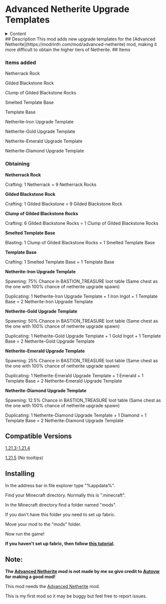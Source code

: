 # Advanced Netherite Upgrade Templates

<details>
 <summary>Content</summary>
 
 
 
 [Title](https://github.com/Tetto-dk/advanced-upgrade-templates-mod#advanced-netherite-upgrade-templates)

 [Description](https://github.com/Tetto-dk/advanced-upgrade-templates-mod#description)

 [Items](https://github.com/Tetto-dk/advanced-upgrade-templates-mod#items)

 [Items Added](https://github.com/Tetto-dk/advanced-upgrade-templates-mod#items-added)

 [Obtaining](https://github.com/Tetto-dk/advanced-upgrade-templates-mod#obtaining)

 [Compatible Versions](https://github.com/Tetto-dk/advanced-upgrade-templates-mod?tab=readme-ov-file#compatible-versions)

 [Installing](https://github.com/Tetto-dk/advanced-upgrade-templates-mod?tab=readme-ov-file#installing)

 [Note](https://github.com/Tetto-dk/advanced-upgrade-templates-mod?tab=readme-ov-file#note)
 
</details>
## Description
This mod adds new upgrade templates for the [Advanced Netherite](https://modrinth.com/mod/advanced-netherite) mod, making it more difficult to obtain the higher tiers of Netherite.
## Items

### Items added

Netherrack Rock

Gilded Blackstone Rock

Clump of Gilded Blackstone Rocks
 
Smelted Template Base

Template Base

Netherite-Iron Upgrade Template
 
Netherite-Gold Upgrade Template

Netherite-Emerald Upgrade Template

Netherite-Diamond Upgrade Template




### Obtaining

**Netherrack Rock**
 
Crafting: 1 Netherrack = 9 Netherrack Rocks

**Gilded Blackstone Rock**

Crafting: 1 Gilded Blackstone = 9 Gilded Blackstone Rock

**Clump of Gilded Blackstone Rocks**
 
Crafting: 6 Gilded Blackstone Rocks = 1 Clump of Gilded Blackstone Rocks

**Smelted Template Base**

Blasting: 1 Clump of Gilded Blackstone Rocks = 1 Smelted Template Base

**Template Base**

Crafting: 1 Smelted Template Base = 1 Template Base

**Netherite-Iron Upgrade Template**

Spawning: 75% Chance in BASTION_TREASURE loot table (Same chest as the one with 100% chance of netherite upgrade spawn)

Duplicating: 1 Netherite-Iron Upgrade Template + 1 Iron Ingot + 1 Template Base = 2 Netherite-Iron Upgrade Template

**Netherite-Gold Upgrade Template**

Spawning: 50% Chance in BASTION_TREASURE loot table (Same chest as the one with 100% chance of netherite upgrade spawn)

Duplicating: 1 Netherite-Gold Upgrade Template + 1 Gold Ingot + 1 Template Base = 2 Netherite-Gold Upgrade Template

**Netherite-Emerald Upgrade Template**

Spawning: 25% Chance in BASTION_TREASURE loot table (Same chest as the one with 100% chance of netherite upgrade spawn)

Duplicating: 1 Netherite-Emerald Upgrade Template + 1 Emerald + 1 Template Base = 2 Netherite-Emerald Upgrade Template

**Netherite-Diamond Upgrade Template**

Spawning: 12.5% Chance in BASTION_TREASURE loot table (Same chest as the one with 100% chance of netherite upgrade spawn)

Duplicating: 1 Netherite-Diamond Upgrade Template + 1 Diamond + 1 Template Base = 2 Netherite-Diamond Upgrade Template


## Compatible Versions
[1.21.3-1.21.4](https://github.com/Tetto-dk/advanced-upgrade-templates-mod/tree/master/advanced-upgrade-templates-mod-1.21.4)

[1.21.5](https://github.com/Tetto-dk/advanced-upgrade-templates-mod/tree/master/advanced-upgrade-templates-mod-1.21.4) (No tooltips)

## Installing
 In the address bar in file explorer type "%appdata%".

Find your Minecraft directory. Normally this is ".minecraft".

 In the Minecraft directory find a folder named "mods".
 
 If you don't have this folder you need to set up fabric.
 
 Move your mod to the "mods" folder.
 
 Now run the game!

**If you haven't set up fabric, then follow [this tutorial](https://wiki.fabricmc.net/install).**


## Note:
  **The [Advanced Netherite](https://modrinth.com/mod/advanced-netherite) mod is not made by me so give credit to [Autovw](https://modrinth.com/user/Autovw) for making a good mod!** 

 This mod needs the [Advanced Netherite](https://modrinth.com/mod/advanced-netherite) mod.
 
 This is my first mod so it may be buggy but feel free to report issues.
